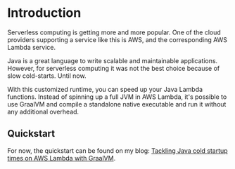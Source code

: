 # Introduction
Serverless computing is getting more and more popular. One of the cloud providers supporting
a service like this is AWS, and the corresponding AWS Lambda service.

Java is a great language to write scalable and maintainable applications. However, for 
serverless computing it was not the best choice because of slow cold-starts. Until now.

With this customized runtime, you can speed up your Java Lambda functions. Instead of
spinning up a full JVM in AWS Lambda, it's possible to use GraalVM and compile a standalone
native executable and run it without any additional overhead.

## Quickstart
For now, the quickstart can be found on my blog: [Tackling Java cold startup times on AWS Lambda with GraalVM](https://arnoldgalovics.com/tackling-java-cold-startup-times-on-aws-lambda-with-graalvm/).